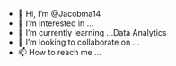 - 👋 Hi, I’m @Jacobma14
- 👀 I’m interested in ...
- 🌱 I’m currently learning ...Data Analytics 
- 💞️ I’m looking to collaborate on ...
- 📫 How to reach me ...

<!---
Jacobma14 is a ✨ special ✨ repository because its `README.md` (this file) appears on your GitHub profile.
You can click the Preview link to take a look at your changes.
--->
